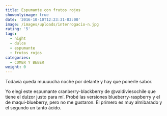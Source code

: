 ```yaml
---
title: Espumante con frutos rojos
showonlyimage: true
date: '2016-10-10T12:23:31-03:00'
image: /images/uploads/interrogacio-n.jpg
rating: '5'
tags:
  - night
  - dulce
  - espumante
  - frutos rojos
categories:
  - COMER Y BEBER
weight: 0
---
```

Todavía queda muuuucha noche por delante y hay que ponerle sabor. 

<!--more-->

Yo elegí este espumante cranberry-blackberry de @valdiviesochile que tiene el dulzor justo para mí. Probé las versiones blueberry-raspberry y el de maqui-blueberry, pero no me gustaron. El primero es muy almibarado y el segundo un tanto ácido.
